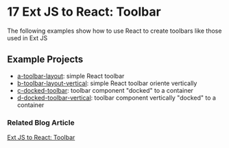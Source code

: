 # 17 Ext JS to React: Toolbar

The following examples show how to use React to create toolbars like those used in Ext JS

## Example Projects

 - [a-toolbar-layout](./a-toolbar-layout): simple React toolbar
 - [b-toolbar-layout-vertical](./b-toolbar-layout-vertical): simple React toolbar oriente vertically
 - [c-docked-toolbar](./c-docked-toolbar): toolbar component "docked" to a container
 - [d-docked-toolbar-vertical](./d-docked-toolbar-vertical): toolbar component vertically "docked" to a container

### Related Blog Article

[Ext JS to React: Toolbar](https://moduscreate.com/blog/ext-js-react-toolbar/)


